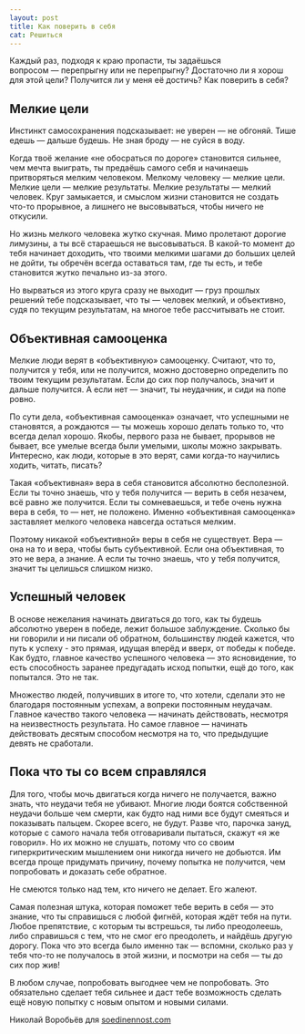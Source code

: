 ```yaml
---
layout: post
title: Как поверить в себя
cat: Решиться
---
```


Каждый раз, подходя к краю пропасти, ты задаёшься вопросом — перепрыгну или не перепрыгну? Достаточно ли я хорош для этой цели? Получится ли у меня её достичь? Как поверить в себя?

## Мелкие цели

Инстинкт самосохранения подсказывает: не уверен — не обгоняй. Тише едешь — дальше будешь. Не зная броду — не суйся в воду.

Когда твоё желание «не обосраться по дороге» становится сильнее, чем мечта выиграть, ты предаёшь самого себя и начинаешь притворяться мелким человеком. Мелкому человеку — мелкие цели. Мелкие цели — мелкие результаты. Мелкие результаты — мелкий человек. Круг замыкается, и смыслом жизни становится не создать что-то прорывное, а лишнего не высовываться, чтобы ничего не откусили.

Но жизнь мелкого человека жутко скучная. Мимо пролетают дорогие лимузины, а ты всё стараешься не высовываться. В какой-то момент до тебя начинает доходить, что твоими мелкими шагами до больших целей не дойти, ты обречён всегда оставаться там, где ты есть, и тебе становится жутко печально из-за этого.

Но вырваться из этого круга сразу не выходит — груз прошлых решений тебе подсказывает, что ты — человек мелкий, и объективно, судя по текущим результатам, на многое тебе рассчитывать не стоит.

## Объективная самооценка

Мелкие люди верят в «объективную» самооценку. Считают, что то, получится у тебя, или не получится, можно достоверно определить по твоим текущим результатам. Если до сих пор получалось, значит и дальше получится. А если нет — значит, ты неудачник, и сиди на попе ровно.

По сути дела, «объективная самооценка» означает, что успешными не становятся, а рождаются — ты можешь хорошо делать только то, что всегда делал хорошо. Якобы, первого раза не бывает, прорывов не бывает, все умелые всегда были умелыми, школы можно закрывать. Интересно, как люди, которые в это верят, сами когда-то научились ходить, читать, писать?

Такая «объективная» вера в себя становится абсолютно бесполезной. Если ты точно знаешь, что у тебя получится — верить в себя незачем, всё равно же получится. Если ты сомневаешься, и тебе очень нужна вера в себя, то — нет, не положено. Именно «объективная самооценка» заставляет мелкого человека навсегда остаться мелким.

Поэтому никакой «объективной» веры в себя не существует. Вера — она на то и вера, чтобы быть субъективной. Если она объективная, то это не вера, а знание. А если ты точно знаешь, что у тебя получится, значит ты целишься слишком низко.

## Успешный человек

В основе нежелания начинать двигаться до того, как ты будешь абсолютно уверен в победе, лежит большое заблуждение. Сколько бы ни говорили и ни писали об обратном, большинству людей кажется, что путь к успеху - это прямая, идущая вперёд и вверх, от победы к победе. Как будто, главное качество успешного человека — это ясновидение, то есть способность заранее предугадать исход попытки, ещё до того, как попытался. Это не так.

Множество людей, получивших в итоге то, что хотели, сделали это не благодаря постоянным успехам, а вопреки постоянным неудачам. Главное качество такого человека — начинать действовать, несмотря на неизвестность результата. Но самое главное — начинать действовать десятым способом несмотря на то, что предыдущие девять не сработали.

## Пока что ты со всем справлялся

Для того, чтобы мочь двигаться когда ничего не получается, важно знать, что неудачи тебя не убивают. Многие люди боятся собственной неудачи больше чем смерти, как будто над ними все будут смеяться и показывать пальцем. Скорее всего, не будут. Разве что, парочка зануд, которые с самого начала тебя отговаривали пытаться, скажут «я же говорил». Но их можно не слушать, потому что со своим гиперкритическим мышлением они никогда ничего не добьются. Им всегда проще придумать причину, почему попытка не получится, чем попробовать и доказать себе обратное.

Не смеются только над тем, кто ничего не делает. Его жалеют.

Самая полезная штука, которая поможет тебе верить в себя — это знание, что ты справишься с любой фигнёй, которая ждёт тебя на пути. Любое препятствие, с которым ты встрешься, ты либо преодолеешь, либо справишься с тем, что не смог его преодолеть, и найдёшь другую дорогу. Пока что это всегда было именно так — вспомни, сколько раз у тебя что-то не получалось в этой жизни, и посмотри на себя — ты до сих пор жив!

В любом случае, попробовать выгоднее чем не попробовать. Это обязательно сделает тебя сильнее и даст тебе возможность сделать ещё новую попытку с новым опытом и новыми силами.

Николай Воробьёв для [soedinennost.com](http://soedinennost.com/)